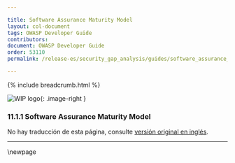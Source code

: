 ```yaml
---

title: Software Assurance Maturity Model
layout: col-document
tags: OWASP Developer Guide
contributors:
document: OWASP Developer Guide
order: 53110
permalink: /release-es/security_gap_analysis/guides/software_assurance_maturity_model/

---
```


{% include breadcrumb.html %}

<style type="text/css">
.image-right {
  height: 180px;
  display: block;
  margin-left: auto;
  margin-right: auto;
  float: right;
}
</style>

![WIP logo](../../../assets/images/dg_wip.png "Work in progress"){: .image-right }

### 11.1.1 Software Assurance Maturity Model

No hay traducción de esta página, consulte [versión original en inglés][release130101].

----

[release130101]: https://github.com/OWASP/www-project-developer-guide/blob/main/release/13-security-gap-analysis/01-guides/01-samm.md

\newpage
